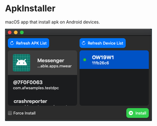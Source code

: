 # ApkInstaller
macOS app that install apk on Android devices.

![screenshot](https://raw.githubusercontent.com/rijn/ApkInstaller/master/screenshots/screenshot1.png)
